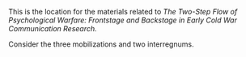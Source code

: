 This is the location for the materials related to *The Two-Step Flow of Psychological Warfare: Frontstage and Backstage in Early Cold War Communication Research.*

Consider the three mobilizations and two interregnums. 